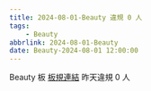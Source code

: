 ```yaml
---
title: 2024-08-01-Beauty 違規 0 人
tags:
    - Beauty
abbrlink: 2024-08-01-Beauty
date: Beauty-2024-08-01 12:00:00
---
```

Beauty 板 [板規連結](https://www.ptt.cc/bbs/Beauty/M.1630069980.A.84B.html)
昨天違規 0 人
